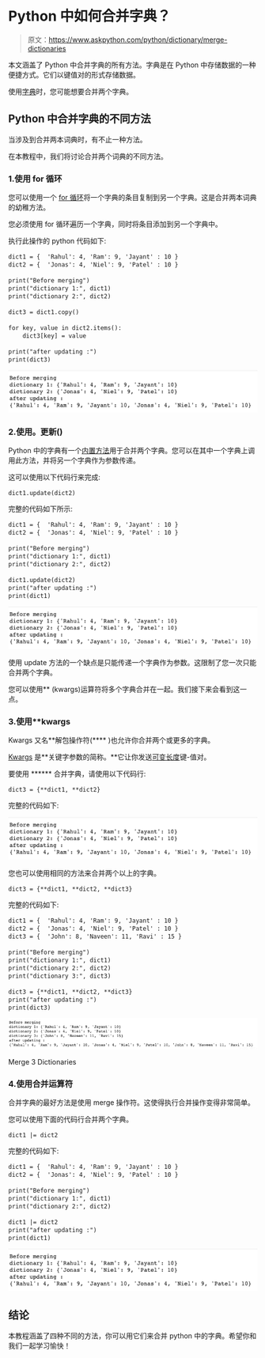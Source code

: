 # Python 中如何合并字典？

> 原文：<https://www.askpython.com/python/dictionary/merge-dictionaries>

本文涵盖了 Python 中合并字典的所有方法。字典是在 Python 中存储数据的一种便捷方式。它们以键值对的形式存储数据。

使用[字典](https://www.askpython.com/python/dictionary/python-dictionary-dict-tutorial)时，您可能想要合并两个字典。

## Python 中合并字典的不同方法

当涉及到合并两本词典时，有不止一种方法。

在本教程中，我们将讨论合并两个词典的不同方法。

### 1.使用 for 循环

您可以使用一个 [for 循环](https://www.askpython.com/python/python-for-loop)将一个字典的条目复制到另一个字典。这是合并两本词典的幼稚方法。

您必须使用 for 循环遍历一个字典，同时将条目添加到另一个字典中。

执行此操作的 python 代码如下:

```
dict1 = {  'Rahul': 4, 'Ram': 9, 'Jayant' : 10 }
dict2 = {  'Jonas': 4, 'Niel': 9, 'Patel' : 10 }

print("Before merging")
print("dictionary 1:", dict1)
print("dictionary 2:", dict2)

dict3 = dict1.copy()

for key, value in dict2.items():
    dict3[key] = value

print("after updating :")
print(dict3)

```

![Merge Dictionaries](img/f5d88cbae133b01ceaa48fdb9a62dbb2.png)

### 2.使用。更新()

Python 中的字典有一个[内置方法](https://www.askpython.com/built-in-methods)用于合并两个字典。您可以在其中一个字典上调用此方法，并将另一个字典作为参数传递。

这可以使用以下代码行来完成:

```
dict1.update(dict2)

```

完整的代码如下所示:

```
dict1 = {  'Rahul': 4, 'Ram': 9, 'Jayant' : 10 }
dict2 = {  'Jonas': 4, 'Niel': 9, 'Patel' : 10 }

print("Before merging")
print("dictionary 1:", dict1)
print("dictionary 2:", dict2)

dict1.update(dict2)
print("after updating :")
print(dict1)

```

![Merge Dictionaries 1](img/892dfc70ce049610f64cdbd5a90e01db.png)

使用 update 方法的一个缺点是只能传递一个字典作为参数。这限制了您一次只能合并两个字典。

您可以使用** (kwargs)运算符将多个字典合并在一起。我们接下来会看到这一点。

### 3.使用**kwargs

Kwargs 又名**解包操作符(**** )也允许你合并两个或更多的字典。

[Kwargs](https://www.askpython.com/python/args-kwargs-in-python) 是**关键字参数的简称。**它让你发送[可变长度](https://www.askpython.com/python/array/array-length-in-python)键-值对。

要使用 ****** 合并字典，请使用以下代码行:

```
dict3 = {**dict1, **dict2}

```

完整的代码如下:

![Merge Dictionaries 2](img/71c2bf4d766e6839c3f151d31249b2a5.png)

您也可以使用相同的方法来合并两个以上的字典。

```
dict3 = {**dict1, **dict2, **dict3}

```

完整的代码如下:

```
dict1 = {  'Rahul': 4, 'Ram': 9, 'Jayant' : 10 }
dict2 = {  'Jonas': 4, 'Niel': 9, 'Patel' : 10 }
dict3 = {  'John': 8, 'Naveen': 11, 'Ravi' : 15 }

print("Before merging")
print("dictionary 1:", dict1)
print("dictionary 2:", dict2)
print("dictionary 3:", dict3)

dict3 = {**dict1, **dict2, **dict3}
print("after updating :")
print(dict3)

```

![Merge 3 Dictionaroes](img/a6337aa824a3f4fce2193bef9c4fa816.png)

Merge 3 Dictionaries

### 4.使用合并运算符

合并字典的最好方法是使用 merge 操作符。这使得执行合并操作变得非常简单。

您可以使用下面的代码行合并两个字典。

```
dict1 |= dict2

```

完整的代码如下:

```
dict1 = {  'Rahul': 4, 'Ram': 9, 'Jayant' : 10 }
dict2 = {  'Jonas': 4, 'Niel': 9, 'Patel' : 10 }

print("Before merging")
print("dictionary 1:", dict1)
print("dictionary 2:", dict2)

dict1 |= dict2
print("after updating :")
print(dict1)

```

![Merge Dictionaries 3](img/0cc834b78ff2a612943c37c2ea733514.png)

## 结论

本教程涵盖了四种不同的方法，你可以用它们来合并 python 中的字典。希望你和我们一起学习愉快！